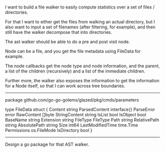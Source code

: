 I want to build a file walker to easily compute statistics over a set of files / directories.

For that I want to either get the files from walking an actual directory, but I also want to input
a set of filenames (after filtering, for example), and then still have the walker decompose that into directories.

The ast walker should be able to do a pre and post visit node.

Node can be a file, and you get the file metadata using FileData for example.

The node callbacks get the node type and node information, and the parent, a list of the children (recursively) and a list of the immediate children.

Further more, the walker also exposes the information to get the information for a Node itself, so that I can work across tree boundaries.

---
package github.com/go-go-golems/glazed/pkg/cmds/parameters

type FileData struct {
	Content          string
	ParsedContent    interface{}
	ParseError       error
	RawContent       []byte
	StringContent    string
	IsList           bool
	IsObject         bool
	BaseName         string
	Extension        string
	FileType         FileType
	Path             string
	RelativePath     string
	AbsolutePath     string
	Size             int64
	LastModifiedTime time.Time
	Permissions      os.FileMode
	IsDirectory      bool
}

---

Design a go package for that AST walker.